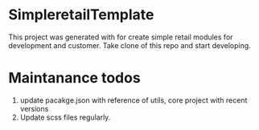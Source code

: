 # SimpleretailTemplate

This project was generated with for create simple retail modules for development and customer. Take clone of this repo and start developing.


# Maintanance todos
1. update pacakge.json with reference of utils, core project with recent versions
2. Update scss files regularly.